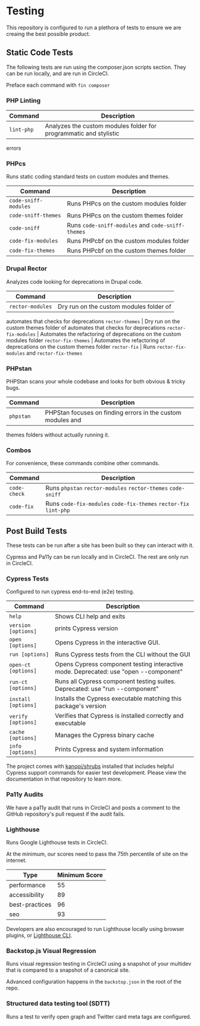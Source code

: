 # Testing

This repository is configured to run a plethora of tests to ensure we are
creaing the best possible product.

## Static Code Tests

The following tests are run using the composer.json scripts section. They can be
 run locally, and are run in CircleCI.

Preface each command with `fin composer`

### PHP Linting

Command | Description
--------|------------
`lint-php` | Analyzes the custom modules folder for programmatic and stylistic
errors

### PHPcs

Runs static coding standard tests on custom modules and themes.

Command | Description
--------|------------
`code-sniff-modules` | Runs PHPcs on the custom modules folder
`code-sniff-themes` | Runs PHPcs on the custom themes folder
`code-sniff` | Runs `code-sniff-modules` and `code-sniff-themes`
`code-fix-modules` | Runs PHPcbf on the custom modules folder
`code-fix-themes` | Runs PHPcbf on the custom themes folder

### Drupal Rector

Analyzes code looking for deprecations in Drupal code.

Command | Description
--------|------------
`rector-modules` | Dry run on the custom modules folder of
automates that checks for deprecations
`rector-themes` | Dry run on the custom themes folder of
automates that checks for deprecations
`rector-fix-modules` | Automates the refactoring of deprecations
 on the custom modules folder
`rector-fix-themes` | Automates the refactoring of deprecations
 on the custom themes folder
`rector-fix` | Runs `rector-fix-modules` and `rector-fix-themes`

### PHPstan

PHPStan scans your whole codebase and looks for both obvious & tricky bugs.

Command | Description
--------|------------
`phpstan` | PHPStan focuses on finding errors in the custom modules and
 themes folders without actually running it.

### Combos

For convenience, these commands combine other commands.

Command | Description
--------|------------
`code-check` | Runs `phpstan` `rector-modules` `rector-themes` `code-sniff`
`code-fix` | Runs `code-fix-modules` `code-fix-themes` `rector-fix` `lint-php`


## Post Build Tests

These tests can be run after a site has been built so they can interact with it.

Cypress and Pa11y can be run locally and in CircleCI. The rest are only run in
CircleCI.

### Cypress Tests

Configured to run cypress end-to-end (e2e) testing.

Command | Description
--------|------------
`help` | Shows CLI help and exits
`version [options]` | prints Cypress version
`open [options]` | Opens Cypress in the interactive GUI.
`run [options]` | Runs Cypress tests from the CLI without the GUI
`open-ct [options]` | Opens Cypress component testing interactive mode. Deprecated: use "open --component"
`run-ct [options]` | Runs all Cypress component testing suites. Deprecated: use "run --component"
`install [options]` | Installs the Cypress executable matching this package's version
`verify [options]` | Verifies that Cypress is installed correctly and executable
`cache [options]` | Manages the Cypress binary cache
`info [options]` | Prints Cypress and system information

The project comes with [kanopi/shrubs](https://packagist.org/packages/kanopi/shrubs)
 installed that includes helpful Cypress support commands for easier test
 development. Please view the documentation in that repository to learn more.

### Pa11y Audits

We have a pa11y audit that runs in CircleCI and posts a comment to the GitHub
repository's pull request if the audit fails.

### Lighthouse

Runs Google Lighthouse tests in CircleCI.

At the minimum, our scores need to pass the 75th percentile of site on the
internet.

Type | Minimum Score
-----|--------------
performance | 55
accessibility | 89
best-practices| 96
seo | 93

Developers are also encouraged to run Lighthouse locally using browser plugins,
or [Lighthouse CLI](https://github.com/GoogleChrome/lighthouse?tab=readme-ov-file#using-the-node-cli).

### Backstop.js Visual Regression

Runs visual regression testing in CircleCI using a snapshot of your multidev
that is compared to a snapshot of a canonical site.

Advanced configuration happens in the `backstop.json` in the root of the repo.

### Structured data testing tool (SDTT)

Runs a test to verify open graph and Twitter card meta tags are configured.
